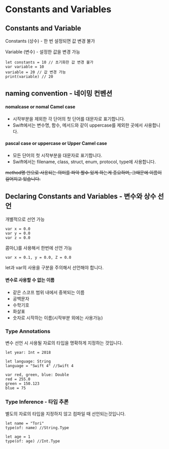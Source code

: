 # Constants and Variables



## Constants and Variable


Constants (상수) - 한 번 설정되면 값 변경 불가

Variable (변수) - 설정한 값을 변경 가능

```
let constants = 10 // 초기화한 값 변경 불가
var variable = 10
variable = 20 // 값 변경 가능
print(variable) // 20
```



## naming convention - 네이밍 컨벤션


#### nomalcase or nomal Camel case
- 시작부분을 제외한 각 단어의 첫 단어를 대문자로 표기합니다.
- Swift에서는 변수명, 함수, 메서드와 같이 uppercase를 제외한 곳에서 사용합니다.

#### pascal case or uppercase or Upper Camel case
- 모든 단어의 첫 시작부분을 대문자로 표기합니다.
- Swift에서는 filename, class, struct, enum, protocol, type에 사용합니다.

~~method명 만으로 사용되는 의미를 파악 할수 있게 하는게 중요하며, 그때문에 이름이 길어지고 있습니다.~~




## Declaring Constants and Variables - 변수와 상수 선언

개별적으로 선언 가능
```
var x = 0.0
var y = 0.0
var z = 0.0
```

콤마(,)를 사용해서 한번에 선언 가능
```
var x = 0.1, y = 0.0, Z = 0.0
```
let과 var의 사용을 구분을 주의해서 선언해야 합니다.

#### 변수로 사용할 수 없는 이름
- 같은 스코프 범위 내에서 중복되는 이름
- 공백문자
- 수학기호
- 화살표
- 숫자로 시작하는 이름(시작부분 외에는 사용가능)




### Type Annotations


변수 선언 시 사용될 자료의 타입을 명확하게 지정하는 것입니다.

```
let year: Int = 2018

let language: String
language = "Swift 4" //Swift 4

var red, green, blue: Double
red = 255.0
green = 150.123
blue = 75
```


### Type Inference - 타입 추론



별도의 자료의 타입을 지정하지 않고 컴파일 때 선언되는것입니다.

```
let name = "Tori"
type(of: name) //String.Type

let age = 1
type(of: age) //Int.Type
```


